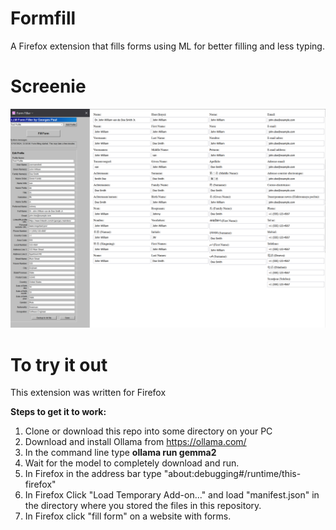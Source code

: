 # Formfill
A Firefox extension that fills forms using ML for better filling and less typing. 

# Screenie
![f6d6ead3ea707654c30abbcd96ac2381.png](./f6d6ead3ea707654c30abbcd96ac2381.png)
# To try it out
This extension was written for Firefox

**Steps to get it to work:**
1. Clone or download this repo into some directory on your PC
2. Download and install Ollama from https://ollama.com/
3. In the command line type **ollama run gemma2**
4. Wait for the model to completely download and run.
5. In Firefox in the address bar type "about:debugging#/runtime/this-firefox"
6. In Firefox Click "Load Temporary Add-on..." and load "manifest.json" in the directory where you stored the files in this repository.
7. In Firefox click "fill form" on a website with forms.
